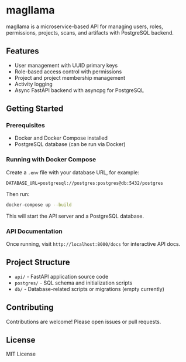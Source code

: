# magllama

magllama is a microservice-based API for managing users, roles, permissions, projects, scans, and artifacts with PostgreSQL backend.

## Features

- User management with UUID primary keys
- Role-based access control with permissions
- Project and project membership management
- Activity logging
- Async FastAPI backend with asyncpg for PostgreSQL

## Getting Started

### Prerequisites

- Docker and Docker Compose installed
- PostgreSQL database (can be run via Docker)

### Running with Docker Compose

Create a `.env` file with your database URL, for example:

```
DATABASE_URL=postgresql://postgres:postgres@db:5432/postgres
```

Then run:

```bash
docker-compose up --build
```

This will start the API server and a PostgreSQL database.

### API Documentation

Once running, visit `http://localhost:8000/docs` for interactive API docs.

## Project Structure

- `api/` - FastAPI application source code
- `postgres/` - SQL schema and initialization scripts
- `db/` - Database-related scripts or migrations (empty currently)

## Contributing

Contributions are welcome! Please open issues or pull requests.

## License

MIT License
